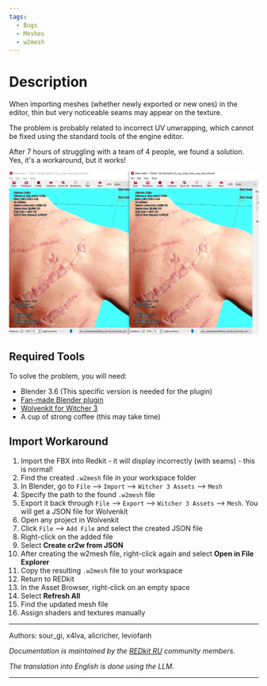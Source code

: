 ```yaml
---
tags:
  - Bugs
  - Meshes
  - w2mesh
---
```


# Description

When importing meshes (whether newly exported or new ones) in the editor, thin but very noticeable seams may appear on the texture.

The problem is probably related to incorrect UV unwrapping, which cannot be fixed using the standard tools of the engine editor.

After 7 hours of struggling with a team of 4 people, we found a solution. Yes, it's a workaround, but it works!

![uv_bug_example.webp](../../../assets/images/unnoficial_docs/bugs/uv_bug_example.webp)

## Required Tools

To solve the problem, you will need:

- Blender 3.6 (This specific version is needed for the plugin)
- [Fan-made Blender plugin](https://github.com/dingdio/Witcher3-Blender-Tools)
- [Wolvenkit for Witcher 3](https://github.com/WolvenKit/WolvenKit-7)
- A cup of strong coffee (this may take time)

## Import Workaround

1. Import the FBX into Redkit - it will display incorrectly (with seams) - this is normal!
2. Find the created `.w2mesh` file in your workspace folder
3. In Blender, go to `File` --> `Import` --> `Witcher 3 Assets` --> `Mesh`
4. Specify the path to the found `.w2mesh` file
5. Export it back through `File` --> `Export` --> `Witcher 3 Assets` --> `Mesh`. You will get a JSON file for Wolvenkit
6. Open any project in Wolvenkit
7. Click `File` --> `Add File` and select the created JSON file
8. Right-click on the added file
9. Select **Create cr2w from JSON**
10. After creating the w2mesh file, right-click again and select **Open in File Explorer**
11. Copy the resulting `.w2mesh` file to your workspace
12. Return to REDkit
13. In the Asset Browser, right-click on an empty space
14. Select **Refresh All**
15. Find the updated mesh file
16. Assign shaders and textures manually

***
Authors: sour_gi, x4lva, alicricher, leviofanh

*Documentation is maintained by the [REDkit RU](https://discord.gg/kRTEy8KcNa) community members.*

_The translation into English is done using the LLM._
***